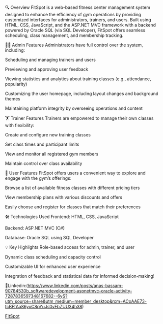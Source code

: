 🔍 Overview
FitSpot is a web-based fitness center management system designed to enhance the efficiency of gym operations by providing customized interfaces for administrators, trainers, and users. Built using HTML, CSS, JavaScript, and the ASP.NET MVC framework with a backend powered by Oracle SQL (via SQL Developer), FitSpot offers seamless scheduling, class management, and membership tracking.

👩‍💼 Admin Features
Administrators have full control over the system, including:

Scheduling and managing trainers and users

Previewing and approving user feedback

Viewing statistics and analytics about training classes (e.g., attendance, popularity)

Customizing the user homepage, including layout changes and background themes

Maintaining platform integrity by overseeing operations and content

🏋️ Trainer Features
Trainers are empowered to manage their own classes with flexibility:

Create and configure new training classes

Set class times and participant limits

View and monitor all registered gym members

Maintain control over class availability

🙋 User Features
FitSpot offers users a convenient way to explore and engage with the gym’s offerings:

Browse a list of available fitness classes with different pricing tiers

View membership plans with various discounts and offers

Easily choose and register for classes that match their preferences

🛠 Technologies Used
Frontend: HTML, CSS, JavaScript

Backend: ASP.NET MVC (C#)

Database: Oracle SQL using SQL Developer

💡 Key Highlights
Role-based access for admin, trainer, and user

Dynamic class scheduling and capacity control

Customizable UI for enhanced user experience

Integration of feedback and statistical data for informed decision-making!


🔗Linkedin:(https://www.linkedin.com/posts/anas-bassam-90784530b_softwaredevelopment-aspnetmvc-oracle-activity-7287836597348167682--6yS?utm_source=share&utm_medium=member_desktop&rcm=ACoAAE73-tcBFtAa86yoC8pYuJs0vEbZUU34h38)

[FitSpot](https://github.com/user-attachments/assets/4bc172da-0cc5-4073-af32-c86c76c24b3b)
